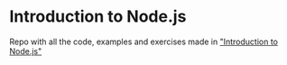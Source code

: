 # Introduction to Node.js
Repo with all the code, examples and exercises made in ["Introduction to Node.js"](https://courses.edx.org/courses/course-v1:Microsoft+DEV283x+2T2017/course/)
